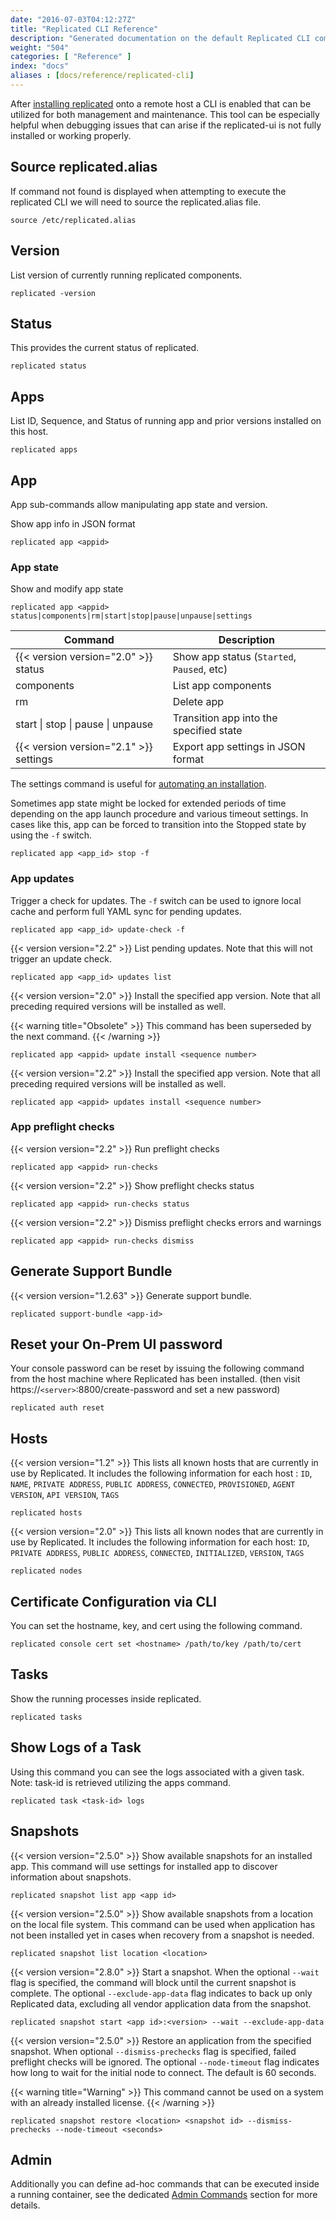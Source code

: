 ```yaml
---
date: "2016-07-03T04:12:27Z"
title: "Replicated CLI Reference"
description: "Generated documentation on the default Replicated CLI commands available for all Replicated installed instances."
weight: "504"
categories: [ "Reference" ]
index: "docs"
aliases : [docs/reference/replicated-cli]
---
```


After [installing replicated](/docs/distributing-an-application/installing/#section-easy-installation) onto a remote host a CLI is enabled
that can be utilized for both management and maintenance. This tool can be especially helpful when debugging issues that can arise if the
replicated-ui is not fully installed or working properly.

## Source replicated.alias
If command not found is displayed when attempting to execute the replicated CLI we will need to source the replicated.alias file.

```shell
source /etc/replicated.alias
```

## Version
List version of currently running replicated components.

```shell
replicated -version
```

## Status
This provides the current status of replicated.

```shell
replicated status
```

## Apps
List ID, Sequence, and Status of running app and prior versions installed on this host.

```shell
replicated apps
```

## App
App sub-commands allow manipulating app state and version.

Show app info in JSON format
```shell
replicated app <appid>
```

### App state

Show and modify app state
```shell
replicated app <appid> status|components|rm|start|stop|pause|unpause|settings
```

| Command | Description |
|---------|-------------------|
| {{< version version="2.0" >}} status | Show app status (`Started`, `Paused`, etc) |
| components | List app components |
| rm | Delete app |
| start &#124; stop &#124; pause &#124; unpause | Transition app into the specified state |
| {{< version version="2.1" >}} settings | Export app settings in JSON format |

The settings command is useful for [automating an installation](/docs/kb/developer-resources/automate-install/).

Sometimes app state might be locked for extended periods of time depending on the app
launch procedure and various timeout settings.  In cases like this, app can be forced
to transition into the Stopped state by using the `-f` switch.
```shell
replicated app <app_id> stop -f
```

### App updates

Trigger a check for updates.  The `-f` switch can be used to ignore local cache and perform full YAML sync for pending updates.
```shell
replicated app <app_id> update-check -f
```

{{< version version="2.2" >}} List pending updates.  Note that this will not trigger an update check.
```shell
replicated app <app_id> updates list
```

{{< version version="2.0" >}} Install the specified app version.  Note that all
preceding required versions will be installed as well.

{{< warning title="Obsolete" >}}
This command has been superseded by the next command.
{{< /warning >}}
```shell
replicated app <appid> update install <sequence number>
```

{{< version version="2.2" >}} Install the specified app version.  Note that all
preceding required versions will be installed as well.
```shell
replicated app <appid> updates install <sequence number>
```

### App preflight checks

{{< version version="2.2" >}} Run preflight checks
```shell
replicated app <appid> run-checks
```

{{< version version="2.2" >}} Show preflight checks status
```shell
replicated app <appid> run-checks status
```

{{< version version="2.2" >}} Dismiss preflight checks errors and warnings
```shell
replicated app <appid> run-checks dismiss
```

## Generate Support Bundle
{{< version version="1.2.63" >}} Generate support bundle.

```shell
replicated support-bundle <app-id>
```

## Reset your On-Prem UI password
Your console password can be reset by issuing the following command from the host machine where Replicated
has been installed. (then visit https://`<server>`:8800/create-password and set a new password)

```shell
replicated auth reset
```

## Hosts

{{< version version="1.2" >}} This lists all known hosts that are currently in use
by Replicated. It includes the following information for each host : `ID`, `NAME`, `PRIVATE ADDRESS`, `PUBLIC ADDRESS`, `CONNECTED`, `PROVISIONED`, `AGENT VERSION`, `API VERSION`, `TAGS`

```shell
replicated hosts
```

{{< version version="2.0" >}} This lists all known nodes that are currently in use
by Replicated. It includes the following information for each host: `ID`, `PRIVATE ADDRESS`, `PUBLIC ADDRESS`, `CONNECTED`, `INITIALIZED`, `VERSION`, `TAGS`

```shell
replicated nodes
```

## Certificate Configuration via CLI
You can set the hostname, key, and cert using the following command.

```shell
replicated console cert set <hostname> /path/to/key /path/to/cert
```

## Tasks
Show the running processes inside replicated.

```shell
replicated tasks
```

## Show Logs of a Task
Using this command you can see the logs associated with a given task.
Note: task-id is retrieved utilizing the apps command.

```shell
replicated task <task-id> logs
```

## Snapshots
{{< version version="2.5.0" >}} Show available snapshots for an installed app.  This command will use settings for installed app to discover information about snapshots.

```shell
replicated snapshot list app <app id>
```

{{< version version="2.5.0" >}} Show available snapshots from a location on the local file system.  This command can be used when application has not been installed yet in cases when recovery from a snapshot is needed.

```shell
replicated snapshot list location <location>
```

{{< version version="2.8.0" >}} Start a snapshot. When the optional `--wait` flag is specified, the command will block until the current snapshot is complete. The optional `--exclude-app-data` flag indicates to back up only Replicated data, excluding all vendor application data from the snapshot.

```shell
replicated snapshot start <app id>:<version> --wait --exclude-app-data
```

{{< version version="2.5.0" >}} Restore an application from the specified snapshot.  When optional `--dismiss-prechecks` flag is specified, failed preflight checks will be ignored.  The optional `--node-timeout` flag indicates how long to wait for the initial node to connect.  The default is 60 seconds.

{{< warning title="Warning" >}}
This command cannot be used on a system with an already installed license.
{{< /warning >}}

```shell
replicated snapshot restore <location> <snapshot id> --dismiss-prechecks --node-timeout <seconds>
```

## Admin
Additionally you can define ad-hoc commands that can be executed inside a running container,
see the dedicated [Admin Commands](/docs/packaging-an-application/admin-commands) section
for more details.
